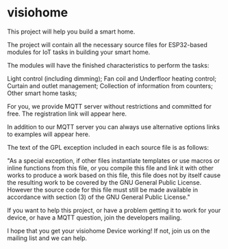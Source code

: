 # visiohome
This project will help you build a smart home.

The project will contain all the necessary source files for ESP32-based modules for IoT tasks in building your smart home.

The modules will have the finished characteristics to perform the tasks:

Light control (including dimming);
Fan coil and Underfloor heating control;
Curtain and outlet management;
Collection of information from counters;
Other smart home tasks;

For you, we provide MQTT server without restrictions and committed for free. The registration link will appear here.

In addition to our MQTT server you can always use alternative options links to examples will appear here.

The text of the GPL exception included in each source file is as follows: 

"As a special exception, if other files instantiate templates or use macros or
inline functions from this file, or you compile this file and link it with
other works to produce a work based on this file, this file does not by itself
cause the resulting work to be covered by the GNU General Public License.
However the source code for this file must still be made available in
accordance with section (3) of the GNU General Public License."

If you want to help this project, or have a problem getting it to work for your device, or have a MQTT question, join the developers mailing.

I hope that you get your visiohome Device working!  If not, join us on the mailing list and we can help.